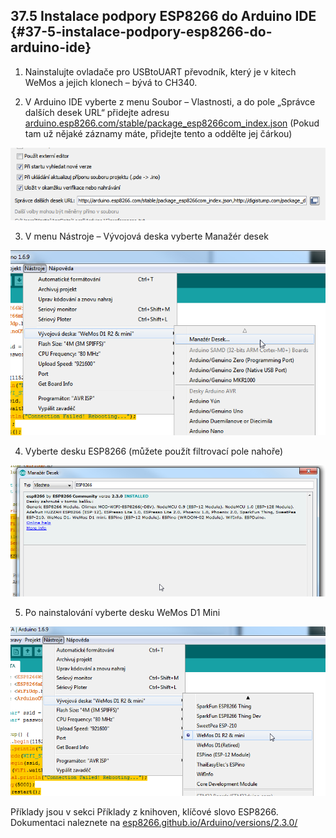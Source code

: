 ## 37.5 Instalace podpory ESP8266 do Arduino IDE {#37-5-instalace-podpory-esp8266-do-arduino-ide}

1. Nainstalujte ovladače pro USBtoUART převodník, který je v kitech WeMos a jejich klonech – bývá to CH340.

2. V Arduino IDE vyberte z menu Soubor – Vlastnosti, a do pole „Správce dalších desek URL“ přidejte adresu [arduino.esp8266.com/stable/package_esp8266com_index.json](http://arduino.esp8266.com/stable/package_esp8266com_index.json) (Pokud tam už nějaké záznamy máte, přidejte tento a oddělte jej čárkou)

![402-4.png](images/000159.png)

3. V menu Nástroje – Vývojová deska vyberte Manažér desek

![403-1.png](images/000281.png)

4. Vyberte desku ESP8266 (můžete použít filtrovací pole nahoře)

![403-2.png](images/000179.png)

5. Po nainstalování vyberte desku WeMos D1 Mini

![404-1.png](images/000387.png)

Příklady jsou v sekci Příklady z knihoven, klíčové slovo ESP8266\. Dokumentaci naleznete na [esp8266.github.io/Arduino/versions/2.3.0/](http://esp8266.github.io/Arduino/versions/2.3.0/)